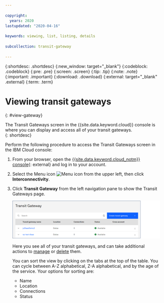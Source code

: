 ```yaml
---

copyright:
  years: 2020
lastupdated: "2020-04-16"

keywords: viewing, list, listing, details

subcollection: transit-gateway

---
```


{:shortdesc: .shortdesc}
{:new_window: target="_blank"}
{:codeblock: .codeblock}
{:pre: .pre}
{:screen: .screen}
{:tip: .tip}
{:note: .note}
{:important: .important}
{:download: .download}
{:external: target="_blank" .external}
{:term: .term}

# Viewing transit gateways
{: #view-gateway}

The Transit Gateways screen in the {{site.data.keyword.cloud}} console is where you can display and access all of your transit gateways.  
{: shortdesc}

Perform the following procedure to access the Transit Gateways screen in the IBM Cloud console:
1. From your browser, open the [{{site.data.keyword.cloud_notm}} console](https://cloud.ibm.com){: external} and log in to your account.
2. Select the Menu icon ![Menu icon](../../icons/icon_hamburger.svg) from the upper left, then click **Interconnectivity**.
3. Click **Transit Gateway** from the left navigation pane to show the Transit Gateways page.

   ![View transit gateways](images/view-gateways.png "View your transit gateways")

   Here you see all of your transit gateways, and can take additional actions to [manage](/docs/transit-gateway?topic=transit-gateway-edit-gateway) or [delete](/docs/transit-gateway?topic=transit-gateway-delete-gateway) them.

   You can sort the view by clicking on the tabs at the top of the table. You can cycle between A-Z alphabetical, Z-A alphabetical, and by the age of the service. Your options for sorting are:

   * Name
   * Location
   * Connections
   * Status
